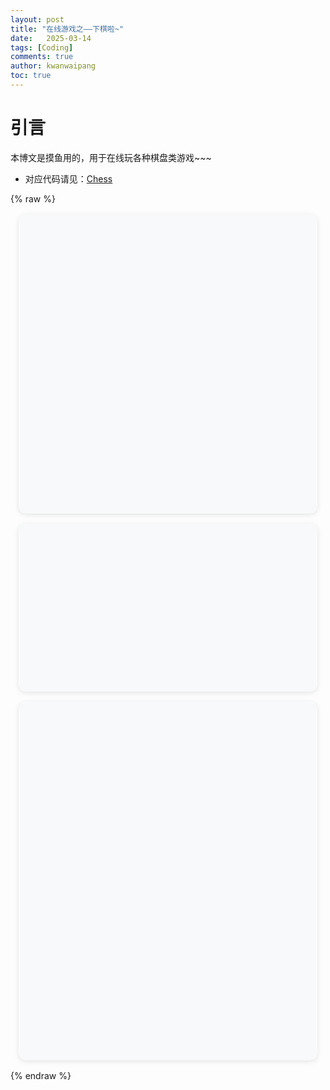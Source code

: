 ```yaml
---
layout: post
title: "在线游戏之——下棋啦~"
date:   2025-03-14
tags: [Coding]
comments: true
author: kwanwaipang
toc: true
---
```



<!-- * 目录
{:toc} -->

# 引言
本博文是摸鱼用的，用于在线玩各种棋盘类游戏~~~

* 对应代码请见：[Chess](https://github.com/KwanWaiPang/Chess)


<!-- !!!!!!!!!!!!!!!!!!!!!!!!!!!!!!!!!!!!!!!!!!!!!!!!!!!!!!!!!!!!!!!!!!!!!!!!!!!!!!!!!!!!!!!!!!!!!!!!!!!!!!!!!!!!!!!!!!!!!!!!!!! -->
{% raw %}
<style>
/* 移动端优先的棋盘容器 */
.chess-box {
  position: relative;
  width: 95%;
  max-width: 800px;
  margin: 1rem auto;
  background: #f8f9fa;
  border-radius: 12px;
  overflow: hidden;
  box-shadow: 0 2px 8px rgba(0,0,0,0.1);
}

/* 动态宽高比容器 */
.chess-ratio {
  position: relative;
  width: 100%;
  padding-top: 100%; /* 默认1:1 */
}

/* 不同棋类比例 */
.chess-3d { --ratio: 56.25%; }  /* 16:9 */
.chess-chinese { --ratio: 120%; } 
.chess-ratio { padding-top: var(--ratio, 100%); }

.chess-frame {
  position: absolute;
  top: 0;
  left: 0;
  width: 100%;
  height: 100%;
  border: 0;
  opacity: 0;
  transition: opacity 0.4s;
}

/* 移动端优化 */
@media (max-width: 768px) {
  .chess-box {
    width: 100%;
    border-radius: 8px;
    margin: 0.5rem auto;
  }
  .chess-chinese { --ratio: 140%; }
}

/* 内联加载动画 */
.loading:after {
  content: "";
  position: absolute;
  top: 50%;
  left: 50%;
  width: 40px;
  height: 40px;
  border: 3px solid #ddd;
  border-top-color: #666;
  border-radius: 50%;
  animation: spin 1s linear infinite;
}

@keyframes spin {
  to { transform: translate(-50%, -50%) rotate(360deg); }
}
</style>

<script>
// 自执行的匿名函数避免全局污染
(function(){
  // 移动端视口适配
  const setVH = () => {
    const vh = window.innerHeight * 0.01;
    document.documentElement.style.setProperty('--vh', `${vh}px`);
  };
  setVH();
  window.addEventListener('resize', setVH);

  // 自动调整iframe
  document.querySelectorAll('.chess-frame').forEach(iframe => {
    const container = iframe.closest('.chess-box');
    const ratioBox = iframe.parentElement;
    
    // 加载处理
    iframe.onload = function() {
      this.style.opacity = 1;
      container.classList.remove('loading');
      
      try {
        // 动态调整高度（需要同源）
        const body = this.contentDocument.body;
        const resizeObserver = new ResizeObserver(() => {
          const height = body.scrollHeight;
          ratioBox.style.paddingTop = `${height / ratioBox.offsetWidth * 100}%`;
        });
        resizeObserver.observe(body);
      } catch(e) {
        // 跨域时使用默认比例
        console.log('使用预设宽高比');
      }
    };

    // 初始化加载状态
    container.classList.add('loading');
  });
})();
</script>

<!-- 国际象棋2D -->
<div class="chess-box">
  <div class="chess-ratio">
    <iframe class="chess-frame"
      src="https://kwanwaipang.github.io/Chess/Western_chess/"
      loading="lazy"
      allowfullscreen>
    </iframe>
  </div>
</div>

<!-- 国际象棋3D -->
<div class="chess-box">
  <div class="chess-ratio chess-3d">
    <iframe class="chess-frame"
      src="https://kwanwaipang.github.io/Chess/Western_chess/index3D.html"
      loading="lazy"
      allowfullscreen>
    </iframe>
  </div>
</div>

<!-- 中国象棋 -->
<div class="chess-box">
  <div class="chess-ratio chess-chinese">
    <iframe class="chess-frame"
      src="https://kwanwaipang.github.io/Chess/Chinese_Chess/"
      loading="lazy"
      allowfullscreen>
    </iframe>
  </div>
</div>
{% endraw %}